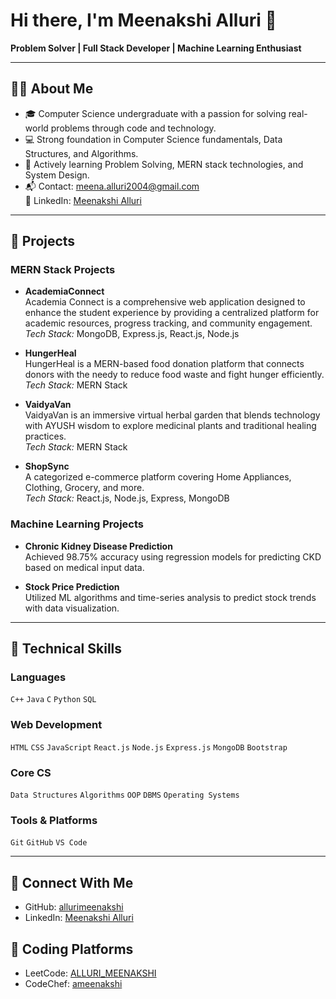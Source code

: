 # Hi there, I'm Meenakshi Alluri 👋  
**Problem Solver | Full Stack Developer | Machine Learning Enthusiast**

---

## 👩‍💻 About Me

- 🎓 Computer Science undergraduate with a passion for solving real-world problems through code and technology.
- 💻 Strong foundation in Computer Science fundamentals, Data Structures, and Algorithms.
- 🌱 Actively learning Problem Solving, MERN stack technologies, and System Design.
- 📬 Contact: meena.alluri2004@gmail.com  
  🔗 LinkedIn: [Meenakshi Alluri](https://www.linkedin.com/in/meenakshialluri/)

---

## 💼 Projects

### MERN Stack Projects

- **AcademiaConnect**  
  Academia Connect is a comprehensive web application designed to enhance the student experience by providing a centralized platform for academic resources, progress tracking, and community engagement.  
  *Tech Stack:* MongoDB, Express.js, React.js, Node.js

- **HungerHeal**  
  HungerHeal is a MERN-based food donation platform that connects donors with the needy to reduce food waste and fight hunger efficiently.  
  *Tech Stack:* MERN Stack


- **VaidyaVan**  
  VaidyaVan is an immersive virtual herbal garden that blends technology with AYUSH wisdom to explore medicinal plants and traditional healing practices.  
  *Tech Stack:* MERN Stack

- **ShopSync**  
  A categorized e-commerce platform covering Home Appliances, Clothing, Grocery, and more.  
  *Tech Stack:* React.js, Node.js, Express, MongoDB

### Machine Learning Projects

- **Chronic Kidney Disease Prediction**  
  Achieved 98.75% accuracy using regression models for predicting CKD based on medical input data.

- **Stock Price Prediction**  
  Utilized ML algorithms and time-series analysis to predict stock trends with data visualization.

---

## 🧠 Technical Skills

### Languages  
`C++` `Java` `C` `Python` `SQL`

### Web Development  
`HTML` `CSS` `JavaScript` `React.js` `Node.js` `Express.js` `MongoDB` `Bootstrap`

### Core CS  
`Data Structures` `Algorithms` `OOP` `DBMS` `Operating Systems`

### Tools & Platforms  
`Git` `GitHub` `VS Code` 

---

## 🔗 Connect With Me

- GitHub: [allurimeenakshi](https://github.com/allurimeenakshi)  
- LinkedIn: [Meenakshi Alluri](https://www.linkedin.com/in/meenakshialluri)

## 🔗 Coding Platforms
- LeetCode: [ALLURI_MEENAKSHI](https://leetcode.com/u/ALLURI_MEENAKSHI/)  
- CodeChef: [ameenakshi](https://www.codechef.com/users/ameenakshi)
